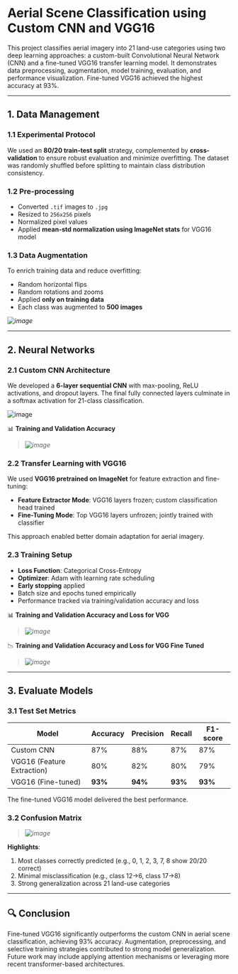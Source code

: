 # Aerial Scene Classification using Custom CNN and VGG16

This project classifies aerial imagery into 21 land-use categories using two deep learning approaches: a custom-built Convolutional Neural Network (CNN) and a fine-tuned VGG16 transfer learning model. It demonstrates data preprocessing, augmentation, model training, evaluation, and performance visualization. Fine-tuned VGG16 achieved the highest accuracy at 93%.

---

## 1. Data Management

### 1.1 Experimental Protocol
We used an **80/20 train-test split** strategy, complemented by **cross-validation** to ensure robust evaluation and minimize overfitting. The dataset was randomly shuffled before splitting to maintain class distribution consistency.

### 1.2 Pre-processing
- Converted `.tif` images to `.jpg`
- Resized to `256x256` pixels
- Normalized pixel values
- Applied **mean-std normalization using ImageNet stats** for VGG16 model

### 1.3 Data Augmentation
To enrich training data and reduce overfitting:
- Random horizontal flips
- Random rotations and zooms
- Applied **only on training data**
- Each class was augmented to **500 images**

*![image](https://github.com/user-attachments/assets/c9474e9e-9c66-4947-b2f8-800bfab84b59)*

---

## 2. Neural Networks

### 2.1 Custom CNN Architecture

We developed a **6-layer sequential CNN** with max-pooling, ReLU activations, and dropout layers. The final fully connected layers culminate in a softmax activation for 21-class classification.

![image](https://github.com/user-attachments/assets/fe793361-df3d-4557-92d0-d1e26a9e03f6)


📊 **Training and Validation Accuracy**
> *![image](https://github.com/user-attachments/assets/e9da9d37-26ad-4998-8821-4cf9fdc34645)*  


### 2.2 Transfer Learning with VGG16

We used **VGG16 pretrained on ImageNet** for feature extraction and fine-tuning:
- **Feature Extractor Mode**: VGG16 layers frozen; custom classification head trained
- **Fine-Tuning Mode**: Top VGG16 layers unfrozen; jointly trained with classifier

This approach enabled better domain adaptation for aerial imagery.

### 2.3 Training Setup

- **Loss Function**: Categorical Cross-Entropy
- **Optimizer**: Adam with learning rate scheduling
- **Early stopping** applied
- Batch size and epochs tuned empirically
- Performance tracked via training/validation accuracy and loss

📊 **Training and Validation Accuracy and Loss for VGG**
> *![image](https://github.com/user-attachments/assets/d0fd8300-3155-48c0-b00f-825711f5d52e)*

📉 **Training and Validation Accuracy and Loss for VGG Fine Tuned**
> *![image](https://github.com/user-attachments/assets/88a6f9c1-9da5-49ed-985c-358c3646e35a)*  

---

## 3. Evaluate Models

### 3.1 Test Set Metrics

| Model                    | Accuracy | Precision | Recall | F1-score |
|--------------------------|----------|-----------|--------|----------|
| Custom CNN               | 87%      | 88%       | 87%    | 87%      |
| VGG16 (Feature Extraction) | 80%    | 82%       | 80%    | 79%      |
| VGG16 (Fine-tuned)       | **93%**  | **94%**   | **93%**| **93%**  |

The fine-tuned VGG16 model delivered the best performance.

### 3.2 Confusion Matrix

> *![image](https://github.com/user-attachments/assets/249913d4-050a-48cc-b850-bd3851550997)*  

**Highlights**:
1. Most classes correctly predicted (e.g., 0, 1, 2, 3, 7, 8 show 20/20 correct)
2. Minimal misclassification (e.g., class 12→6, class 17→8)
3. Strong generalization across 21 land-use categories

---

## 🔍 Conclusion

Fine-tuned VGG16 significantly outperforms the custom CNN in aerial scene classification, achieving 93% accuracy. Augmentation, preprocessing, and selective training strategies contributed to strong model generalization. Future work may include applying attention mechanisms or leveraging more recent transformer-based architectures.
